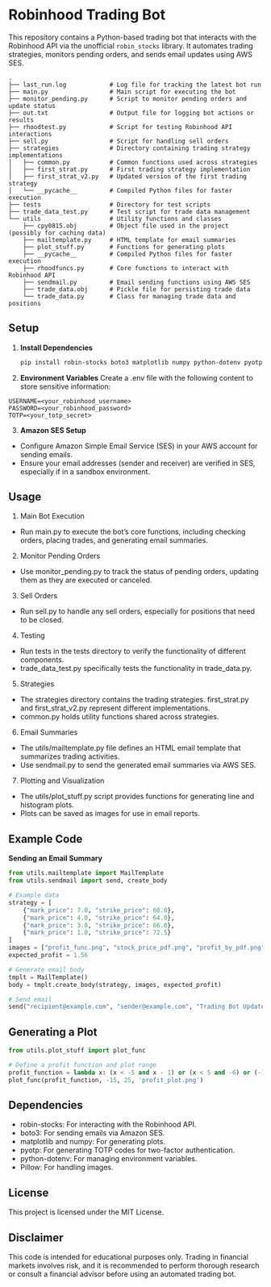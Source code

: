 # Robinhood Trading Bot

This repository contains a Python-based trading bot that interacts with the Robinhood API via the unofficial `robin_stocks` library. It automates trading strategies, monitors pending orders, and sends email updates using AWS SES.

```plaintext
.
├── last_run.log            # Log file for tracking the latest bot run
├── main.py                 # Main script for executing the bot
├── monitor_pending.py      # Script to monitor pending orders and update status
├── out.txt                 # Output file for logging bot actions or results
├── rhoodtest.py            # Script for testing Robinhood API interactions
├── sell.py                 # Script for handling sell orders
├── strategies              # Directory containing trading strategy implementations
│   ├── common.py           # Common functions used across strategies
│   ├── first_strat.py      # First trading strategy implementation
│   ├── first_strat_v2.py   # Updated version of the first trading strategy
│   └── __pycache__         # Compiled Python files for faster execution
├── tests                   # Directory for test scripts
├── trade_data_test.py      # Test script for trade data management
└── utils                   # Utility functions and classes
    ├── cpy0815.obj         # Object file used in the project (possibly for caching data)
    ├── mailtemplate.py     # HTML template for email summaries
    ├── plot_stuff.py       # Functions for generating plots
    ├── __pycache__         # Compiled Python files for faster execution
    ├── rhoodfuncs.py       # Core functions to interact with Robinhood API
    ├── sendmail.py         # Email sending functions using AWS SES
    ├── trade_data.obj      # Pickle file for persisting trade data
    └── trade_data.py       # Class for managing trade data and positions
```
## Setup

1. **Install Dependencies**
   ```bash
   pip install robin-stocks boto3 matplotlib numpy python-dotenv pyotp pillow
2. **Environment Variables**
    Create a .env file with the following content to store sensitive information:
```
USERNAME=<your_robinhood_username>
PASSWORD=<your_robinhood_password>
TOTP=<your_totp_secret>
```
3. **Amazon SES Setup**

* Configure Amazon Simple Email Service (SES) in your AWS account for sending emails.
* Ensure your email addresses (sender and receiver) are verified in SES, especially if in a sandbox environment.

## Usage
1. Main Bot Execution

* Run main.py to execute the bot’s core functions, including checking orders, placing trades, and generating email summaries.
2. Monitor Pending Orders

* Use monitor_pending.py to track the status of pending orders, updating them as they are executed or canceled.
3. Sell Orders

* Run sell.py to handle any sell orders, especially for positions that need to be closed.
4. Testing

* Run tests in the tests directory to verify the functionality of different components.
* trade_data_test.py specifically tests the functionality in trade_data.py.
5. Strategies

* The strategies directory contains the trading strategies. first_strat.py and first_strat_v2.py represent different implementations.
* common.py holds utility functions shared across strategies.
6. Email Summaries

* The utils/mailtemplate.py file defines an HTML email template that summarizes trading activities.
* Use sendmail.py to send the generated email summaries via AWS SES.
7. Plotting and Visualization

* The utils/plot_stuff.py script provides functions for generating line and histogram plots.
* Plots can be saved as images for use in email reports.
## Example Code
**Sending an Email Summary**

```python 
from utils.mailtemplate import MailTemplate
from utils.sendmail import send, create_body

# Example data
strategy = [
    {"mark_price": 7.0, "strike_price": 60.0},
    {"mark_price": 4.0, "strike_price": 64.0},
    {"mark_price": 3.0, "strike_price": 66.0},
    {"mark_price": 1.0, "strike_price": 72.5}
]
images = ["profit_func.png", "stock_price_pdf.png", "profit_by_pdf.png"]
expected_profit = 1.56

# Generate email body
tmplt = MailTemplate()
body = tmplt.create_body(strategy, images, expected_profit)

# Send email
send("recipient@example.com", "sender@example.com", "Trading Bot Update", body)
```
## Generating a Plot
```python
from utils.plot_stuff import plot_func

# Define a profit function and plot range
profit_function = lambda x: (x < -5 and x - 1) or (x < 5 and -6) or (-11 + x)
plot_func(profit_function, -15, 25, 'profit_plot.png')
```
## Dependencies
* robin-stocks: For interacting with the Robinhood API.
* boto3: For sending emails via Amazon SES.
* matplotlib and numpy: For generating plots.
* pyotp: For generating TOTP codes for two-factor authentication.
* python-dotenv: For managing environment variables.
* Pillow: For handling images.
## License
This project is licensed under the MIT License.

## Disclaimer
This code is intended for educational purposes only. Trading in financial markets involves risk, and it is recommended to perform thorough research or consult a financial advisor before using an automated trading bot.
